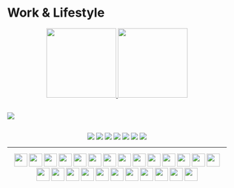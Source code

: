 # Work & Lifestyle

<div align="center">
 <a href="https://github.com/flavio-junior">
  <img height="160em" src="https://github-readme-stats.vercel.app/api?username=flavio-junior&show_icons=true&theme=black&include_all_commits=true&count_private=true"/>
  <img height="160em" src="https://github-readme-stats.vercel.app/api/top-langs/?username=flavio-junior&layout=compact&langs_count=16&theme=black"/>
</div>  

<br>

![](https://visitor-badge.glitch.me/badge?page_id=flavio-junior.flavio-junior&left_text=Número%20de%20Visita%20a%20Esse%20Perfil)

<br>

<div align="center">
 <a href="https://www.facebook.com/flaviojunior.ofc"> <img src="https://img.shields.io/badge/Facebook-1877F2?style=for-the-badge&logo=facebook&logoColor=white"></a>
 <a href="https://github.com/flavio-junior"> <img src="	https://img.shields.io/badge/GitHub-100000?style=for-the-badge&logo=github&logoColor=white"></a>
 <a href="mailto:flaviojunor.work@gmail.com"> <img src="https://img.shields.io/badge/Gmail-D14836?style=for-the-badge&logo=gmail&logoColor=white"></a>
 <a href="https://www.instagram.com/flaviojunior.ofc"> <img src="https://img.shields.io/badge/Instagram-E4405F?style=for-the-badge&logo=instagram&logoColor=white"></a>
 <a href="https://www.linkedin.com/in/flavio-junior-748939202/"> <img src="https://img.shields.io/badge/LinkedIn-0077B5?style=for-the-badge&logo=linkedin&logoColor=white"></a>
 <a href="https://www.spotify.com"> <img src="https://img.shields.io/badge/Spotify-1ED760?&style=for-the-badge&logo=spotify&logoColor=white"></a>
 <a href="https://twitter.com/juniorflavioof1"> <img src="https://img.shields.io/badge/Twitter-1DA1F2?style=for-the-badge&logo=twitter&logoColor=white"></a>
</div>

---

<div align="center">
  <img height="30" width="30" src="https://cdn.jsdelivr.net/gh/devicons/devicon/icons/android/android-plain.svg" />
  <img height="30" width="30" src="https://cdn.jsdelivr.net/gh/devicons/devicon/icons/behance/behance-original.svg" />
  <img height="30" width="30" src="https://cdn.jsdelivr.net/gh/devicons/devicon/icons/canva/canva-original.svg" />
  <img height="30" width="30" src="https://cdn.jsdelivr.net/gh/devicons/devicon/icons/css3/css3-original.svg" />
  <img height="30" width="30" src="https://cdn.jsdelivr.net/gh/devicons/devicon/icons/chrome/chrome-original.svg" />
  <img height="30" width="30" src="https://cdn.jsdelivr.net/gh/devicons/devicon/icons/figma/figma-original.svg" />
  <img height="30" width="30" src="https://cdn.jsdelivr.net/gh/devicons/devicon/icons/firebase/firebase-plain.svg" />
  <img height="30" width="30" src="https://cdn.jsdelivr.net/gh/devicons/devicon/icons/git/git-original.svg" />
  <img height="30" width="30" src="https://cdn.jsdelivr.net/gh/devicons/devicon/icons/gitlab/gitlab-original.svg" />
  <img height="30" width="30" src="https://cdn.jsdelivr.net/gh/devicons/devicon/icons/github/github-original.svg" />
  <img height="30" width="30" src="https://cdn.jsdelivr.net/gh/devicons/devicon/icons/google/google-original.svg" />
  <img height="30" width="30" src="https://cdn.jsdelivr.net/gh/devicons/devicon/icons/googlecloud/googlecloud-original.svg" />
  <img height="30" width="30" src="https://cdn.jsdelivr.net/gh/devicons/devicon/icons/gradle/gradle-plain.svg" />
  <img height="30" width="30" src="https://cdn.jsdelivr.net/gh/devicons/devicon/icons/html5/html5-original.svg" />
  <img height="30" width="30" src="https://cdn.jsdelivr.net/gh/devicons/devicon/icons/illustrator/illustrator-plain.svg" />
  <img height="30" width="30" src="https://cdn.jsdelivr.net/gh/devicons/devicon/icons/java/java-original.svg" />
  <img height="30" width="30" src="https://cdn.jsdelivr.net/gh/devicons/devicon/icons/jetbrains/jetbrains-original.svg" />
  <img height="30" width="30" src="https://cdn.jsdelivr.net/gh/devicons/devicon/icons/kotlin/kotlin-original.svg" />
  <img height="30" width="30" src="https://cdn.jsdelivr.net/gh/devicons/devicon/icons/linkedin/linkedin-original.svg" />
  <img height="30" width="30" src="https://cdn.jsdelivr.net/gh/devicons/devicon/icons/mysql/mysql-original.svg" />
  <img height="30" width="30" src="https://cdn.jsdelivr.net/gh/devicons/devicon/icons/oracle/oracle-original.svg" />
  <img height="30" width="30" src="https://cdn.jsdelivr.net/gh/devicons/devicon/icons/photoshop/photoshop-plain.svg" />
  <img height="30" width="30" src="https://cdn.jsdelivr.net/gh/devicons/devicon/icons/vscode/vscode-original.svg" />
  <img height="30" width="30" src="https://cdn.jsdelivr.net/gh/devicons/devicon/icons/windows8/windows8-original.svg" />
  <img height="30" width="30" src="https://cdn.jsdelivr.net/gh/devicons/devicon/icons/wordpress/wordpress-plain.svg" />
</div>
